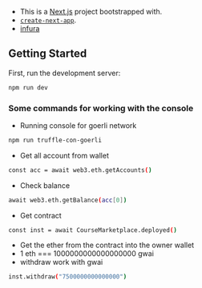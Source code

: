 - This is a [Next.js](https://nextjs.org/) project bootstrapped with.
- [`create-next-app`](https://github.com/vercel/next.js/tree/canary/packages/create-next-app).
- [infura](https://app.infura.io/dashboard)

## Getting Started

First, run the development server:

```bash
npm run dev
```

### Some commands for working with the console

- Running console for goerli network

```bash
npm run truffle-con-goerli
```

- Get all account from wallet

```bash
const acc = await web3.eth.getAccounts()
```

- Check balance

```bash
await web3.eth.getBalance(acc[0])
```

- Get contract

```bash
const inst = await CourseMarketplace.deployed()
```

- Get the ether from the contract into the owner wallet
- 1 eth === 1000000000000000000 gwai
- withdraw work with gwai

```bash
inst.withdraw("7500000000000000")
```

```bash

```
